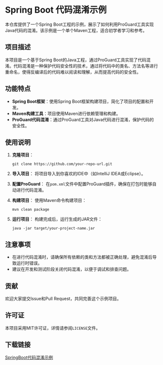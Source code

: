 # Spring Boot 代码混淆示例

本仓库提供了一个Spring Boot工程的示例，展示了如何利用ProGuard工具实现Java代码的混淆。该示例是一个单个Maven工程，适合初学者学习和参考。

## 项目描述

本项目是一个基于Spring Boot的Java工程，通过ProGuard工具实现了代码混淆。代码混淆是一种保护代码安全性的技术，通过将代码中的类名、方法名等进行重命名，使得反编译后的代码难以阅读和理解，从而提高代码的安全性。

## 功能特点

- **Spring Boot框架**：使用Spring Boot框架构建项目，简化了项目的配置和开发。
- **Maven构建工具**：项目使用Maven进行依赖管理和构建。
- **ProGuard代码混淆**：通过ProGuard工具对Java代码进行混淆，保护代码的安全性。

## 使用说明

1. **克隆项目**：
   ```
   git clone https://github.com/your-repo-url.git
   ```

2. **导入项目**：
   将项目导入到你喜欢的IDE中（如IntelliJ IDEA或Eclipse）。

3. **配置ProGuard**：
   在`pom.xml`文件中配置ProGuard插件，确保在打包时能够自动进行代码混淆。

4. **构建项目**：
   使用Maven命令构建项目：
   ```
   mvn clean package
   ```

5. **运行项目**：
   构建完成后，运行生成的JAR文件：
   ```
   java -jar target/your-project-name.jar
   ```

## 注意事项

- 在进行代码混淆时，请确保所有依赖的类和方法都被正确处理，避免混淆后导致运行时错误。
- 建议在开发和测试阶段关闭代码混淆，以便于调试和排查问题。

## 贡献

欢迎大家提交Issue和Pull Request，共同完善这个示例项目。

## 许可证

本项目采用MIT许可证，详情请参阅`LICENSE`文件。

## 下载链接

[SpringBoot代码混淆示例](https://pan.quark.cn/s/a20ab8167e90)